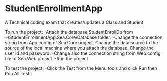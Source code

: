 # StudentEnrollmentApp
A Technical coding exam  that creates/updates a Class and Student


To run the project:
-Attach the database StudentEnrollDb from ~\StudentEnrollmentApp\Sea.Core\Database folder.
-Change the connection string from App.config of Sea.Core project. Change the data source to the source of the local machine where you attach the database. Change the user id and password.
-Change also the connection string from Web.config file of Sea.Web project.
-Run the project

To test the project:
-Click the Test from the Menu tools and click Run then Run All Tests
